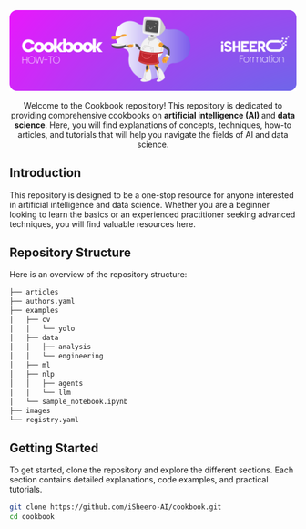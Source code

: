 <p align="center">
  <a href="https://isheero.com/">
  <img width="900" src="https://github.com/iSheero-AI/cookbook/blob/main/Banner.png"></a>
</p>

<div align="center">
Welcome to the Cookbook repository! This repository is dedicated to providing comprehensive cookbooks on <b>artificial intelligence (AI) </b> and <b>data science</b>. Here, you will find explanations of concepts, techniques, how-to articles, and tutorials that will help you navigate the fields of AI and data science.
</div>

## Introduction

This repository is designed to be a one-stop resource for anyone interested in artificial intelligence and data science. Whether you are a beginner looking to learn the basics or an experienced practitioner seeking advanced techniques, you will find valuable resources here.

## Repository Structure

Here is an overview of the repository structure:
```
├── articles
├── authors.yaml
├── examples
│   ├── cv
│   │   └── yolo
│   ├── data
│   │   ├── analysis
│   │   └── engineering
│   ├── ml
│   ├── nlp
│   │   ├── agents
│   │   └── llm
│   └── sample_notebook.ipynb
├── images
└── registry.yaml
```

## Getting Started

To get started, clone the repository and explore the different sections. Each section contains detailed explanations, code examples, and practical tutorials.

```bash
git clone https://github.com/iSheero-AI/cookbook.git
cd cookbook
```

